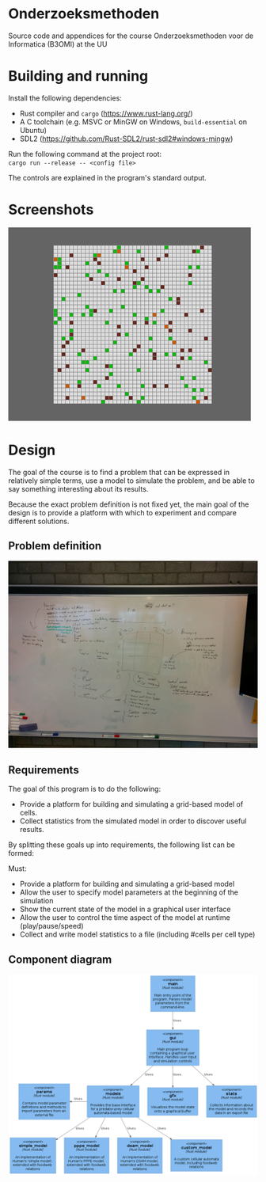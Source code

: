 # Onderzoeksmethoden

Source code and appendices for the course Onderzoeksmethoden voor de Informatica (B3OMI) at the UU

# Building and running

Install the following dependencies:

- Rust compiler and `cargo` (https://www.rust-lang.org/)
- A C toolchain (e.g. MSVC or MinGW on Windows, `build-essential` on Ubuntu)
- SDL2 (https://github.com/Rust-SDL2/rust-sdl2#windows-mingw)

Run the following command at the project root:  
`cargo run --release -- <config file>`

The controls are explained in the program's standard output.

# Screenshots

![](design/screenshot.png)

# Design

The goal of the course is to find a problem that can be expressed in relatively
simple terms, use a model to simulate the problem, and be able to say something
interesting about its results.

Because the exact problem definition is not fixed yet, the main goal of the
design is to provide a platform with which to experiment and compare different
solutions.

## Problem definition

![](design/problem-definition.png)

## Requirements

The goal of this program is to do the following:

- Provide a platform for building and simulating a grid-based model of cells.
- Collect statistics from the simulated model in order to discover useful results.

By splitting these goals up into requirements, the following list can be formed:

Must:

- Provide a platform for building and simulating a grid-based model
- Allow the user to specify model parameters at the beginning of the simulation
- Show the current state of the model in a graphical user interface
- Allow the user to control the time aspect of the model at runtime (play/pause/speed)
- Collect and write model statistics to a file (including #cells per cell type)

## Component diagram

![](design/component-diagram.png)
